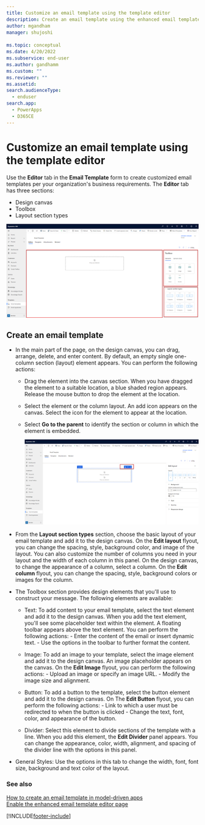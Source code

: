 ```yaml
---
title: Customize an email template using the template editor
description: Create an email template using the enhanced email template editor
author: mgandham
manager: shujoshi

ms.topic: conceptual
ms.date: 4/20/2022
ms.subservice: end-user
ms.author: gandhamm
ms.custom: ""
ms.reviewer: ""
ms.assetid: 
search.audienceType: 
  - enduser
search.app: 
  - PowerApps
  - D365CE
---
```


# Customize an email template using the template editor

Use the **Editor** tab in the **Email Template** form to create customized email templates per your organization's business requirements. The **Editor** tab has three sections:

- Design canvas
- Toolbox
- Layout section types
 
![Enhanced Email Template.](media\email_designer_callout.png "Enhanced Template")

## Create an email template 

- In the main part of the page, on the design canvas, you can drag, arrange, delete, and enter content. By default, an empty single one-column section (layout) element appears.
You can perform the following actions:
   - Drag the element into the canvas section. When you have dragged the element to a suitable location, a blue shaded region appears. Release the mouse button to drop the element at the location.
   - Select the element or the column layout. An add icon appears on the canvas. Select the icon for the element to appear at the location. 
   - Select **Go to the parent** to identify the section or column in which the element is embedded.

      ![Design options.](media\email_dsgn_options.png "Enhanced Template")

- From the **Layout section types** section, choose the basic layout of your email template and add it to the design canvas. On the **Edit layout** flyout, you can change the spacing, style, background color, and image of the layout. You can also customize the number of columns you need in your layout and the width of each column in this panel. 
On the design canvas, to change the appearance of a column, select a column. On the **Edit column** flyout, you can change the spacing, style, background colors or images for the column. 

- The Toolbox section provides design elements that you'll use to construct your message. The following elements are available:

    - Text:  To add content to your email template, select the text element and add it to the design canvas. When you add the text element, you'll see some placeholder text within the element. A floating toolbar appears above the text element. You can perform the following actions:
          - Enter the content of the email or insert dynamic text. 
          - Use the options in the toolbar to further format the content.
          
    - Image: To add an image to your template, select the image element and add it to the design canvas. An image placeholder appears on the canvas. On the **Edit Image** flyout, you can perform the following actions:
          - Upload an image or specify an image URL. 
          - Modify the image size and alignment.
          
    - Button: To add a button to the template, select the button element and add it to the design canvas. On The **Edit Button** flyout, you can perform the following actions:
          - Link to which a user must be redirected to when the button is clicked
          - Change the text, font, color, and appearance of the button. 
          
    - Divider: Select this element to divide sections of the template with a line. When you add this element, the **Edit Divider** panel appears. You can change the appearance, color, width, alignment, and spacing of the divider line with the options in this panel.

- General Styles: Use the options in this tab to change the width, font, font size, background and text color of the layout.

### See also

[How to create an email template  in model-driven apps](email-template-create.md)  
[Enable the enhanced email template editor page](cs_email_template_builder.md)


[!INCLUDE[footer-include](../includes/footer-banner.md)]
